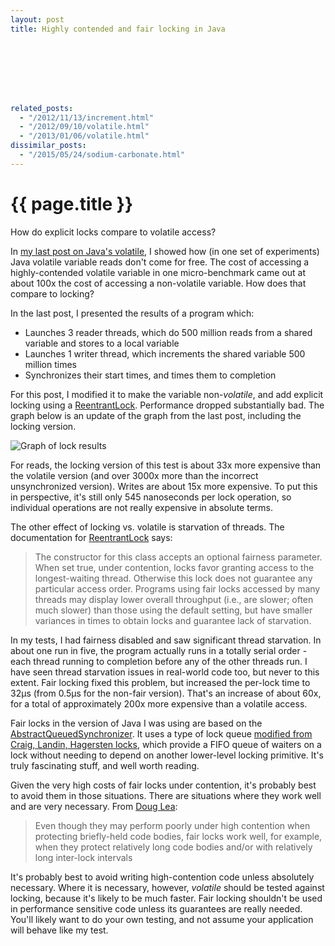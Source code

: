 ```yaml
---
layout: post
title: Highly contended and fair locking in Java








related_posts:
  - "/2012/11/13/increment.html"
  - "/2012/09/10/volatile.html"
  - "/2013/01/06/volatile.html"
dissimilar_posts:
  - "/2015/05/24/sodium-carbonate.html"
---
```

{{ page.title }}
================

<p class="meta">How do explicit locks compare to volatile access?</p>

In [my last post on Java's volatile](http://brooker.co.za/blog/2012/09/10/volatile.html), I showed how (in one set of experiments) Java volatile variable reads don't come for free. The cost of accessing a highly-contended volatile variable in one micro-benchmark came out at about 100x the cost of accessing a non-volatile variable. How does that compare to locking?

In the last post, I presented the results of a program which:

 * Launches 3 reader threads, which do 500 million reads from a shared variable and stores to a local variable
 * Launches 1 writer thread, which increments the shared variable 500 million times
 * Synchronizes their start times, and times them to completion

For this post, I modified it to make the variable non-*volatile*, and add explicit locking using a [ReentrantLock](http://docs.oracle.com/javase/6/docs/api/java/util/concurrent/locks/ReentrantLock.html). Performance dropped substantially bad. The graph below is an update of the graph from the last post, including the locking version.

![Graph of lock results](https://s3.amazonaws.com/mbrooker-blog-images/lock_results_graph.png)

For reads, the locking version of this test is about 33x more expensive than the volatile version (and over 3000x more than the incorrect unsynchronized version). Writes are about 15x more expensive. To put this in perspective, it's still only 545 nanoseconds per lock operation, so individual operations are not really expensive in absolute terms.

The other effect of locking vs. volatile is starvation of threads. The documentation for [ReentrantLock](http://docs.oracle.com/javase/6/docs/api/java/util/concurrent/locks/ReentrantLock.html) says:

> The constructor for this class accepts an optional fairness parameter. When set true, under contention, locks favor granting access to the longest-waiting thread. Otherwise this lock does not guarantee any particular access order. Programs using fair locks accessed by many threads may display lower overall throughput (i.e., are slower; often much slower) than those using the default setting, but have smaller variances in times to obtain locks and guarantee lack of starvation.

In my tests, I had fairness disabled and saw significant thread starvation. In about one run in five, the program actually runs in a totally serial order - each thread running to completion before any of the other threads run. I have seen thread starvation issues in real-world code too, but never to this extent. Fair locking fixed this problem, but increased the per-lock time to 32µs (from 0.5µs for the non-fair version). That's an increase of about 60x, for a total of approximately 200x more expensive than a volatile access.

Fair locks in the version of Java I was using are based on the [AbstractQueuedSynchronizer](http://grepcode.com/file/repository.grepcode.com/java/root/jdk/openjdk/6-b14/java/util/concurrent/locks/AbstractQueuedSynchronizer.java#AbstractQueuedSynchronizer.acquireQueued%28java.util.concurrent.locks.AbstractQueuedSynchronizer.Node%2Cint%29). It uses a type of lock queue [modified from Craig, Landin, Hagersten locks](http://gee.cs.oswego.edu/dl/papers/aqs.pdf), which provide a FIFO queue of waiters on a lock without needing to depend on another lower-level locking primitive. It's truly fascinating stuff, and well worth reading.

Given the very high costs of fair locks under contention, it's probably best to avoid them in those situations. There are situations where they work well and are very necessary. From [Doug Lea](http://gee.cs.oswego.edu/dl/papers/aqs.pdf):

> Even though they may perform poorly under high contention when protecting briefly-held code bodies, fair locks work well, for example, when they protect relatively long code bodies and/or with relatively long inter-lock intervals

It's probably best to avoid writing high-contention code unless absolutely necessary. Where it is necessary, however, *volatile* should be tested against locking, because it's likely to be much faster. Fair locking shouldn't be used in performance sensitive code unless its guarantees are really needed. You'll likely want to do your own testing, and not assume your application will behave like my test.